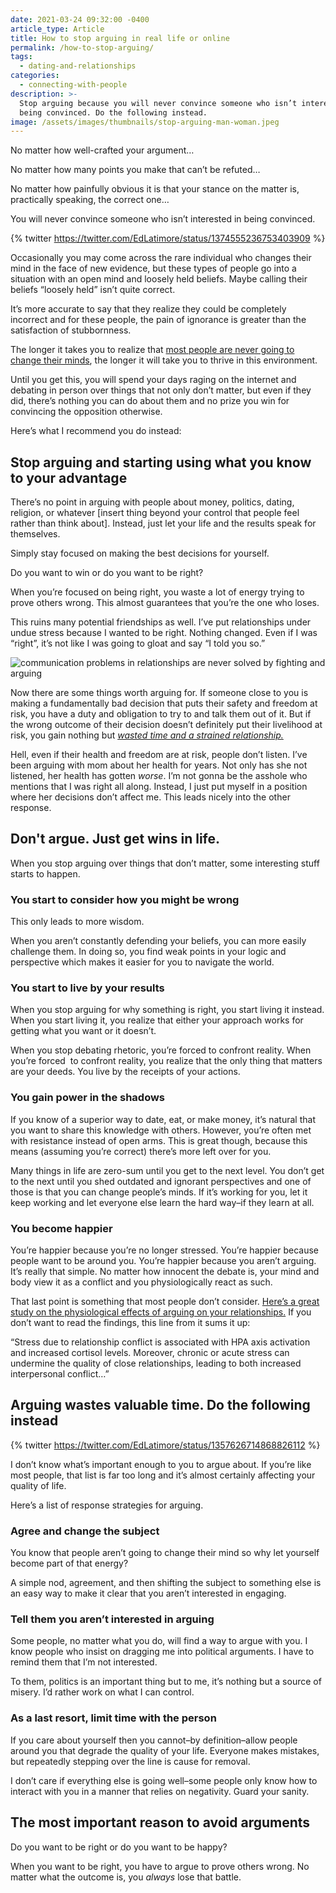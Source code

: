 ```yaml
---
date: 2021-03-24 09:32:00 -0400
article_type: Article
title: How to stop arguing in real life or online
permalink: /how-to-stop-arguing/
tags:
  - dating-and-relationships
categories:
  - connecting-with-people
description: >-
  Stop arguing because you will never convince someone who isn’t interested in
  being convinced. Do the following instead.
image: /assets/images/thumbnails/stop-arguing-man-woman.jpeg
---
```

No matter how well-crafted your argument…

No matter how many points you make that can’t be refuted…

No matter how painfully obvious it is that your stance on the matter is, practically speaking, the correct one…

You will never convince someone who isn’t interested in being convinced.

{% twitter https://twitter.com/EdLatimore/status/1374555236753403909 %}

Occasionally you may come across the rare individual who changes their mind in the face of new evidence, but these types of people go into a situation with an open mind and loosely held beliefs. Maybe calling their beliefs “loosely held” isn’t quite correct.

It’s more accurate to say that they realize they could be completely incorrect and for these people, the pain of ignorance is greater than the satisfaction of stubbornness.

The longer it takes you to realize that [most people are never going to change their minds](/tough-love/), the longer it will take you to thrive in this environment.

Until you get this, you will spend your days raging on the internet and debating in person over things that not only don’t matter, but even if they did, there’s nothing you can do about them and no prize you win for convincing the opposition otherwise.

Here’s what I recommend you do instead:

## Stop arguing and starting using what you know to your advantage

There’s no point in arguing with people about money, politics, dating, religion, or whatever \[insert thing beyond your control that people feel rather than think about\]. Instead, just let your life and the results speak for themselves.

Simply stay focused on making the best decisions for yourself.

Do you want to win or do you want to be right?

When you’re focused on being right, you waste a lot of energy trying to prove others wrong. This almost guarantees that you’re the one who loses.

This ruins many potential friendships as well. I’ve put relationships under undue stress because I wanted to be right. Nothing changed. Even if I was “right”, it’s not like I was going to gloat and say “I told you so.”

![communication problems in relationships are never solved by fighting and arguing](/assets/images/posts/2021/stop-arguing-man-woman.jpeg "The is exhausting and nothing productive happens")

Now there are some things worth arguing for. If someone close to you is making a fundamentally bad decision that puts their safety and freedom at risk, you have a duty and obligation to try to and talk them out of it. But if the wrong outcome of their decision doesn’t definitely put their livelihood at risk, you gain nothing but [*wasted time and a strained relationship.*](/relationship-advice/)

Hell, even if their health and freedom are at risk, people don’t listen. I’ve been arguing with mom about her health for years. Not only has she not listened, her health has gotten *worse*. I’m not gonna be the asshole who mentions that I was right all along. Instead, I just put myself in a position where her decisions don’t affect me. This leads nicely into the other response.

## Don't argue. Just get wins in life.

When you stop arguing over things that don’t matter, some interesting stuff starts to happen.

### You start to consider how you might be wrong

This only leads to more wisdom.

When you aren’t constantly defending your beliefs, you can more easily challenge them. In doing so, you find weak points in your logic and perspective which makes it easier for you to navigate the world.

### You start to live by your results

When you stop arguing for why something is right, you start living it instead. When you start living it, you realize that either your approach works for getting what you want or it doesn’t.

When you stop debating rhetoric, you’re forced to confront reality. When you’re forced&nbsp; to confront reality, you realize that the only thing that matters are your deeds. You live by the receipts of your actions.

### You gain power in the shadows

If you know of a superior way to date, eat, or make money, it’s natural that you want to share this knowledge with others. However, you’re often met with resistance instead of open arms. This is great though, because this means (assuming you’re correct) there’s more left over for you.

Many things in life are zero-sum until you get to the next level. You don’t get to the next until you shed outdated and ignorant perspectives and one of those is that you can change people’s minds. If it’s working for you, let it keep working and let everyone else learn the hard way–if they learn at all.&nbsp;

### You become happier

You’re happier because you’re no longer stressed. You’re happier because people want to be around you. You’re happier because you aren’t arguing. It’s really that simple. No matter how innocent the debate is, your mind and body view it as a conflict and you physiologically react as such.

That last point is something that most people don’t consider. [Here’s a great study on the physiological effects of arguing on your relationships.](https://www.ncbi.nlm.nih.gov/pmc/articles/PMC3800024/) If you don’t want to read the findings, this line from it sums it up:

“Stress due to relationship conflict is associated with HPA axis activation and increased cortisol levels. Moreover, chronic or acute stress can undermine the quality of close relationships, leading to both increased interpersonal conflict…”

## **Arguing wastes valuable time. Do the following instead**

{% twitter https://twitter.com/EdLatimore/status/1357626714868826112 %}

I don’t know what’s important enough to you to argue about. If you’re like most people, that list is far too long and it’s almost certainly affecting your quality of life.

Here’s a list of response strategies for arguing.

### Agree and change the subject

You know that people aren’t going to change their mind so why let yourself become part of that energy?

A simple nod, agreement, and then shifting the subject to something else is an easy way to make it clear that you aren’t interested in engaging.

### Tell them you aren’t interested in arguing

Some people, no matter what you do, will find a way to argue with you. I know people who insist on dragging me into political arguments. I have to remind them that I’m not interested.

To them, politics is an important thing but to me, it’s nothing but a source of misery. I’d rather work on what I can control.

### As a last resort, limit time with the person

If you care about yourself then you cannot–by definition–allow people around you that degrade the quality of your life. Everyone makes mistakes, but repeatedly stepping over the line is cause for removal.

I don’t care if everything else is going well–some people only know how to interact with you in a manner that relies on negativity. Guard your sanity.

## The most important reason to avoid arguments

Do you want to be right or do you want to be happy?

When you want to be right, you have to argue to prove others wrong. No matter what the outcome is, you *always* lose that battle.